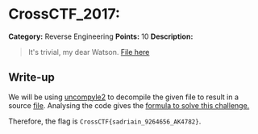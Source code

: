 # CrossCTF_2017:

**Category:** Reverse Engineering
**Points:** 10
**Description:**

>It's trivial, my dear Watson. [File here](trivial.pyc)

## Write-up
We will be using [uncompyle2](https://github.com/wibiti/uncompyle2) to decompile the given file to result in a source [file](trivial.py). Analysing the code gives the [formula to solve this challenge.](solve.py)

Therefore, the flag is `CrossCTF{sadriain_9264656_AK4782}`.